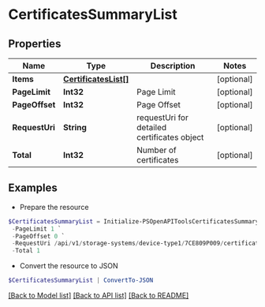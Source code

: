 # CertificatesSummaryList
## Properties

Name | Type | Description | Notes
------------ | ------------- | ------------- | -------------
**Items** | [**CertificatesList[]**](CertificatesList.md) |  | [optional] 
**PageLimit** | **Int32** | Page Limit | [optional] 
**PageOffset** | **Int32** | Page Offset | [optional] 
**RequestUri** | **String** | requestUri for detailed certificates object | [optional] 
**Total** | **Int32** | Number of certificates | [optional] 

## Examples

- Prepare the resource
```powershell
$CertificatesSummaryList = Initialize-PSOpenAPIToolsCertificatesSummaryList  -Items null `
 -PageLimit 1 `
 -PageOffset 0 `
 -RequestUri /api/v1/storage-systems/device-type1/7CE809P009/certificates `
 -Total 1
```

- Convert the resource to JSON
```powershell
$CertificatesSummaryList | ConvertTo-JSON
```

[[Back to Model list]](../README.md#documentation-for-models) [[Back to API list]](../README.md#documentation-for-api-endpoints) [[Back to README]](../README.md)

